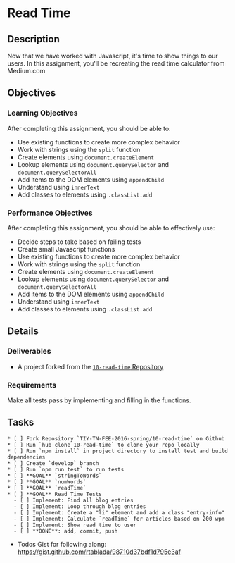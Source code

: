 # Read Time

## Description

Now that we have worked with Javascript, it's time to show things to our users.
In this assignment, you'll be recreating the read time calculator from Medium.com

## Objectives

### Learning Objectives

After completing this assignment, you should be able to:

* Use existing functions to create more complex behavior
* Work with strings using the `split` function
* Create elements using `document.createElement`
* Lookup elements using `document.querySelector` and `document.querySelectorAll`
* Add items to the DOM elements using `appendChild`
* Understand using `innerText`
* Add classes to elements using `.classList.add`

### Performance Objectives

After completing this assignment, you should be able to effectively use:

* Decide steps to take based on failing tests
* Create small Javascript functions
* Use existing functions to create more complex behavior
* Work with strings using the `split` function
* Create elements using `document.createElement`
* Lookup elements using `document.querySelector` and `document.querySelectorAll`
* Add items to the DOM elements using `appendChild`
* Understand using `innerText`
* Add classes to elements using `.classList.add`

## Details

### Deliverables

* A project forked from the [`10-read-time` Repository](https://github.com/TIY-TN-FEE-2016-spring/10-read-time)

### Requirements

Make all tests pass by implementing and filling in the functions.


## Tasks

```
* [ ] Fork Repository `TIY-TN-FEE-2016-spring/10-read-time` on Github
* [ ] Run `hub clone 10-read-time` to clone your repo locally
* [ ] Run `npm install` in project directory to install test and build dependencies
* [ ] Create `develop` branch
* [ ] Run `npm run test` to run tests
* [ ] **GOAL** `stringToWords`
* [ ] **GOAL** `numWords`
* [ ] **GOAL** `readTime`
* [ ] **GOAL** Read Time Tests
  - [ ] Implement: Find all blog entries
  - [ ] Implement: Loop through blog entries
  - [ ] Implement: Create a "li" element and add a class "entry-info"
  - [ ] Implement: Calculate `readTime` for articles based on 200 wpm
  - [ ] Implement: Show read time to user
  - [ ] **DONE**: add, commit, push
```

* Todos Gist for following along: https://gist.github.com/rtablada/98710d37bdf1d795e3af
